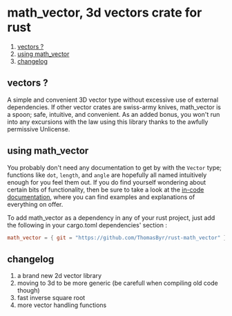 # math_vector, 3d vectors crate for rust

1. [vectors ?](#vectors-)
2. [using math_vector](#using-math_vector)
3. [changelog](#changelog)

## vectors ?

A simple and convenient 3D vector type without excessive use of external dependencies. If other vector crates are swiss-army knives, math_vector is a spoon; safe, intuitive, and convenient. As an added bonus, you won't run into any excursions with the law using this library thanks to the awfully permissive Unlicense.

## using math_vector

You probably don't need any documentation to get by with the `Vector` type; functions like `dot`, `length`, and `angle` are hopefully all named intuitively enough for you feel them out. If you do find yourself wondering about certain bits of functionality, then be sure to take a look at the [in-code documentation](src/lib.rs), where you can find examples and explanations of everything on offer.

To add math_vector as a dependency in any of your rust project, just add the following in your cargo.toml dependencies' section :

```toml
math_vector = { git = "https://github.com/ThomasByr/rust-math_vector" }
```

## changelog

1.  a brand new 2d vector library
2.  moving to 3d to be more generic (be carefull when compiling old code though)
3.  fast inverse square root
4.  more vector handling functions
